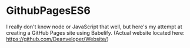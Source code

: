 # GithubPagesES6

I really don't know node or JavaScript that well, but here's my attempt
at creating a GitHub Pages site using Babelify.
(Actual website located here: https://github.com/Deanveloper/Website/)
